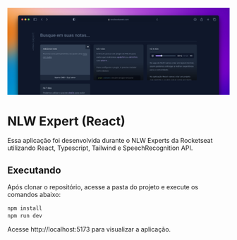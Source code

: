 ![Cover](./.github/cover.png)

# NLW Expert (React)

Essa aplicação foi desenvolvida durante o NLW Experts da Rocketseat utilizando React, Typescript, Tailwind e SpeechRecognition API.

## Executando

Após clonar o repositório, acesse a pasta do projeto e execute os comandos abaixo:

```sh
npm install
npm run dev
```

Acesse http://localhost:5173 para visualizar a aplicação.

